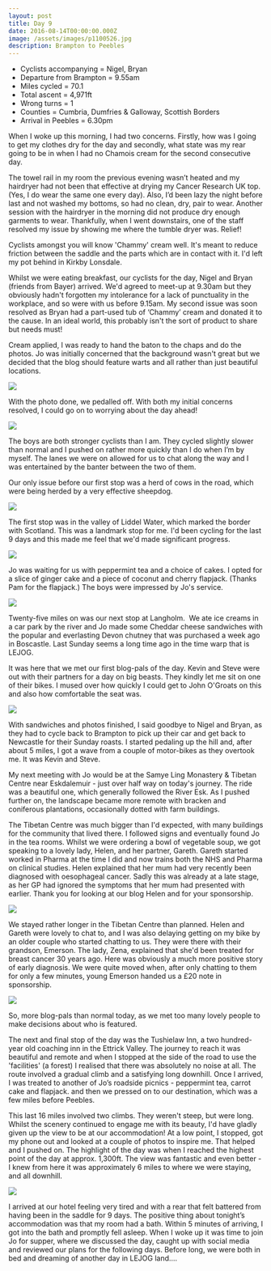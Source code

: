 ```yaml
---
layout: post
title: Day 9
date: 2016-08-14T00:00:00.000Z
image: /assets/images/p1100526.jpg
description: Brampton to Peebles
---
```



* Cyclists accompanying = Nigel, Bryan
* Departure from Brampton = 9.55am
* Miles cycled = 70.1
* Total ascent = 4,971ft&nbsp;
* Wrong turns = 1&nbsp;
* Counties = Cumbria, Dumfries & Galloway, Scottish Borders
* Arrival in Peebles = ‪6.30pm


When I woke up this morning, I had two concerns. Firstly, how was I going to get my clothes dry for the day and secondly, what state was my rear going to be in when I had no Chamois cream for the second consecutive day.&nbsp;

The towel rail in my room the previous evening wasn’t heated and my hairdryer had not been that effective at drying my Cancer Research UK top. (Yes, I do wear the same one every day). Also, I’d been lazy the night before last and not washed my bottoms, so had no clean, dry, pair to wear. Another session with the hairdryer in the morning did not produce dry enough garments to wear. Thankfully, when I went downstairs, one of the staff resolved my issue by showing me where the tumble dryer was. Relief!&nbsp;

Cyclists amongst you will know 'Chammy' cream well. It's meant to reduce friction between the saddle and the parts which are in contact with it. I'd left my pot behind in Kirkby Lonsdale. &nbsp;

Whilst we were eating breakfast, our cyclists for the day, Nigel and Bryan (friends from Bayer) arrived. We'd agreed to meet-up at 9.30am but they obviously hadn't forgotten my intolerance for a lack of punctuality in the workplace, and so were with us before 9.15am. My second issue was soon resolved as Bryan had a part-used tub of ‘Chammy’ cream and donated it to the cause. In an ideal world, this probably isn't the sort of product to share but needs must!&nbsp;

Cream applied, I was ready to hand the baton to the chaps and do the photos. Jo was initially concerned that the background wasn't great but we decided that the blog should feature warts and all rather than just beautiful locations.&nbsp;

![](/uploads/versions/p1100500---x----960-1280x---.jpg)

With the photo done, we pedalled off. With both my initial concerns resolved, I could go on to worrying about the day ahead!

![](/uploads/versions/p1100505---x----960-1280x---.jpg)

The boys are both stronger cyclists than I am. They cycled slightly slower than normal and I pushed on rather more quickly than I do when I’m by myself. The lanes we were on allowed for us to chat along the way and I was entertained by the banter between the two of them.&nbsp;

Our only issue before our first stop was a herd of cows in the road, which were being herded by a very effective sheepdog.&nbsp;

![](/uploads/versions/p1100512---x----1280-960x---.jpg)

The first stop was in the valley of Liddel Water, which marked the border with Scotland. This was a landmark stop for me. I'd been cycling for the last 9 days and this made me feel that we'd made significant progress.&nbsp;

![](/uploads/versions/p1100525---x----960-1280x---.jpg)

Jo was waiting for us with peppermint tea and a choice of cakes. I opted for a slice of ginger cake and a piece of coconut and cherry flapjack. (Thanks Pam for the flapjack.) The boys were impressed by Jo's service.&nbsp;

![](/uploads/versions/p1100529---x----960-1280x---.jpg)

Twenty-five miles on was our next stop at Langholm. &nbsp;We ate ice creams in a car park by the river and Jo made some Cheddar cheese sandwiches with the popular and everlasting Devon chutney that was purchased a week ago in Boscastle. Last Sunday seems a long time ago in the time warp that is LEJOG.&nbsp;

It was here that we met our first blog-pals of the day. Kevin and Steve were out with their partners for a day on big beasts. They kindly let me sit on one of their bikes. I mused over how quickly I could get to John O'Groats on this and also how comfortable the seat was.&nbsp;

![](/uploads/versions/p1100533---x----960-1280x---.jpg)

With sandwiches and photos finished, I said goodbye to Nigel and Bryan, as they had to cycle back to Brampton to pick up their car and get back to Newcastle for their Sunday roasts. I started pedaling up the hill and, after about 5 miles, I got a wave from a couple of motor-bikes as they overtook me. It was Kevin and Steve.&nbsp;

My next meeting with Jo would be at the Samye Ling Monastery & Tibetan Centre near Eskdalemuir - just over half way on today's journey. The ride was a beautiful one, which generally followed the River Esk. As I pushed further on, the landscape became more remote with bracken and coniferous plantations, occasionally dotted with farm buildings.&nbsp;

The Tibetan Centre was much bigger than I'd expected, with many buildings for the community that lived there. I followed signs and eventually found Jo in the tea rooms. Whilst we were ordering a bowl of vegetable soup, we got speaking to a lovely lady, Helen, and her partner, Gareth. Gareth started worked in Pharma at the time I did and now trains both the NHS and Pharma on clinical studies. Helen explained that her mum had very recently been diagnosed with oesophageal cancer. Sadly this was already at a late stage, as her GP had ignored the symptoms that her mum had presented with earlier. Thank you for looking at our blog Helen and for your sponsorship.&nbsp;

![](/uploads/versions/p1100549---x----1280-960x---.jpg)

We stayed rather longer in the Tibetan Centre than planned. Helen and Gareth were lovely to chat to, and I was also delaying getting on my bike by an older couple who started chatting to us. They were there with their grandson, Emerson. The lady, Zena, explained that she'd been treated for breast cancer 30 years ago. Here was obviously a much more positive story of early diagnosis. We were quite moved when, after only chatting to them for only a few minutes, young Emerson handed us a &pound;20 note in sponsorship.

![](/uploads/versions/p1100551---x----1280-960x---.jpg)

So, more blog-pals than normal today, as we met too many lovely people to make decisions about who is featured.&nbsp;

The next and final stop of the day was the Tushielaw Inn, a two hundred-year old coaching inn in the Ettrick Valley. The journey to reach it was beautiful and remote and when I stopped at the side of the road to use the 'facilities' (a forest) I realised that there was absolutely no noise at all. The route involved a gradual climb and a satisfying long downhill. Once I arrived, I was treated to another of Jo’s roadside picnics - peppermint tea, carrot cake and flapjack. and then we pressed on to our destination, which was a few miles before Peebles.&nbsp;

This last 16 miles involved two climbs. They weren't steep, but were long. Whilst the scenery continued to engage me with its beauty, I'd have gladly given up the view to be at our accommodation! At a low point, I stopped, got my phone out and looked at a couple of photos to inspire me. That helped and I pushed on. The highlight of the day was when I reached the highest point of the day at approx. 1,300ft. The view was fantastic and even better - I knew from here it was approximately 6 miles to where we were staying, and all downhill.&nbsp;

![](/uploads/versions/img-3709---x----1280-960x---.jpg)

I arrived at our hotel feeling very tired and with a rear that felt battered from having been in the saddle for 9 days. The positive thing about tonight’s accommodation was that my room had a bath. Within 5 minutes of arriving, I got into the bath and promptly fell asleep. When I woke up it was time to join Jo for supper, where we discussed the day, caught up with social media and reviewed our plans for the following days. Before long, we were both in bed and dreaming of another day in LEJOG land....